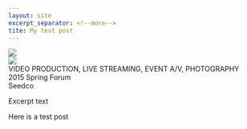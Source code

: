 ```yaml
---
layout: site
excerpt_separator: <!--more-->
tite: My test post
---
```


<div class="">
  <div class="redhover">
    <div class="redhoverunskew">
      <img src="img/work/CategoryVideo.svg">
    </div>
  </div>
  <img src="img/work/thumb13.jpg">
  <div class="category">VIDEO PRODUCTION, LIVE STREAMING, EVENT A/V, PHOTOGRAPHY</div>
  <div class="projectname">2015 Spring Forum</div>
  <div class="client">Seedco</div>
  <p>Excerpt text</p>
</div>



<!--more-->

Here is a test post
